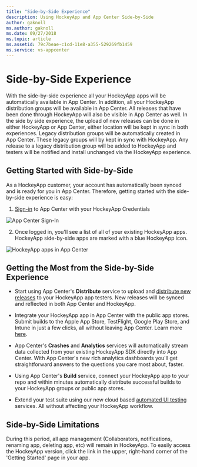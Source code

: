 ```yaml
---
title: "Side-by-Side Experience"
description: Using HockeyApp and App Center Side-by-Side
author: gaknoll
ms.author: gaknoll
ms.date: 09/27/2018
ms.topic: article
ms.assetid: 79c7beae-c1cd-11e8-a355-529269fb1459
ms.service: vs-appcenter
---
```


# Side-by-Side Experience

With the side-by-side experience all your HockeyApp apps will be automatically available in App Center. In addition, all your HockeyApp distribution groups will be available in App Center. All releases that have been done through HockeyApp will also be visible in App Center as well.
In the side by side experience, the upload of new releases can be done in either HockeyApp or App Center, either location will be kept in sync in both experiences. Legacy distribution groups will be automatically created in App Center. These legacy groups will by kept in sync with HockeyApp. Any release to a legacy distribution group will be added to HockeyApp and testers will be notified and install unchanged via the HockeyApp experience.

## Getting Started with Side-by-Side

As a HockeyApp customer, your account has automatically been synced and is ready for you in App Center. Therefore, getting started with the side-by-side experience is easy:

1.	[Sign-in](https://appcenter.ms/login?utm_medium=referral_link&utm_source=Hockey%20App) to App Center with your HockeyApp Credentials

![App Center Sign-In](~/migration/hockeyapp/images/appcenter-sign-in.png)

2.	Once logged in, you'll see a list of all of your existing HockeyApp apps. HockeyApp side-by-side apps are marked with a blue HockeyApp icon. 

![HockeyApp apps in App Center](~/migration/hockeyapp/images/hockeyapp-apps-in-appcenter.png)

## Getting the Most from the Side-by-Side Experience

* Start using App Center's **Distribute** service to upload and [distribute new releases](~/migration/hockeyapp/distribution.md) to your HockeyApp app testers. New releases will be synced and reflected in both App Center and HockeyApp. 

* Integrate your HockeyApp app in App Center with the public app stores. Submit builds to the Apple App Store, TestFlight, Google Play Store, and Intune in just a few clicks, all without leaving App Center. Learn more [here](~/distribution/stores/index.md).

* App Center's **Crashes** and **Analytics** services will automatically stream data collected from your existing HockeyApp SDK directly into App Center. With App Center's new rich analytics dashboards you'll get straightforward answers to the questions you care most about, faster.

* Using App Center's **Build** service, connect your HockeyApp app to your repo and within minutes automatically distribute successful builds to your HockeyApp groups or public app stores.

* Extend your test suite using our new cloud based [automated UI testing](~/test-cloud/index.md) services. All without affecting your HockeyApp workflow.

## Side-by-Side Limitations

During this period, all app management (Collaborators, notifications, renaming app, deleting app, etc) will remain in HockeyApp. To easily access the HockeyApp version, click the link in the upper, right-hand corner of the 'Getting Started' page in your app.